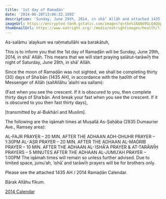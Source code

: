 ```yaml
---
title: '1st day of Ramaḍān'
date: '2014-06-28T13:06:32.169Z'
description: 'Sunday, June 29th, 2014, in shā’ Allāh and attached 1435 AH / 2014 Ramaḍān Calendar'
imageUrl: https://encrypted-tbn0.gstatic.com/images?q=tbn%3AANd9GcQ4QUpi5A5LIMlvuqf26M1xPy2CIOQqXjGmjg&usqp=CAU
thumbnailUrl: https://www.eatright.org/-/media/eatrightimages/health/lifestyle/cultureandtraditions/ramadan_the_practice_of_fasting-542563100.jpg
---
```


As-salāmu ʿalaykum wa raḥmatullāhi wa barakātuh,

This is to inform you that the 1st day of Ramaḍān will be Sunday, June 29th, 2014, in shā’ Allāh. This means that we will start praying ṣalātut-tarāwīḥ the night of Saturday, June 28th, in shā’ Allāh.

Since the moon of Ramaḍān was not sighted, we shall be completing thirty (30) days of Shaʿbān (1435 AH), in accordance with the ḥadīth of the Messenger of Allāh (sallAllāhu ʾalaihi wa sallam):

(Fast when you see the crescent. If it is obscured to you, then complete thirty days of Shaʿbān. And break your fast when you see the crescent. If it is obscured to you then fast thirty days),

[transmitted by al-Bukhārī and Muslim].

The following are the iqāmah times at Muṣallá As-Ṣaḥāba (2835 Dumaurier Ave., Ramsey area):

AL-FAJR PRAYER – 20 MIN. AFTER THE ADHAAN
ADH-DHUHR PRAYER – 1:30PM
AL-ʿAṢR PRAYER – 20 MIN. AFTER THE ADHAAN
AL-MAĠRIB PRAYER – 10 MIN. AFTER THE ADHAAN
AL-ʿISHĀʾA PRAYER & AT-TARĀWĪḤ PRAYERS – 5 MINUTES AFTER THE ADHAAN
AL-JUMUʾAH PRAYER – 1:00PM
The iqāmah times will remain so unless further advised. Due to limited space, jumu’ah, ʿishāʾ and tarāwīḥ prayers will be for brothers only.

Please see the attached 1435 AH / 2014 Ramaḍān Calendar.

Bārak Allāhu fīkum.

[2014 Calendar](https://drive.google.com/file/d/1whYAKhj_by4SQ5kW55cmMs7_AnEDuhf8)
